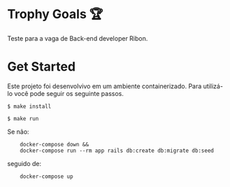 # Trophy Goals :trophy:

Teste para a vaga de Back-end developer Ribon.

# Get Started

Este projeto foi desenvolvivo em um ambiente containerizado. Para utilizá-lo você pode seguir os seguinte passos. 

```$ make install``` 

```$ make run```

Se não:

```
    docker-compose down && 
    docker-compose run --rm app rails db:create db:migrate db:seed
```
seguido de:
```
    docker-compose up
```